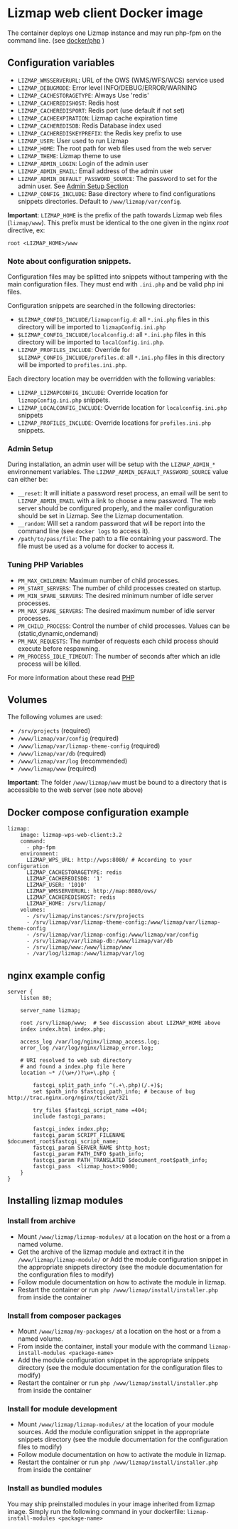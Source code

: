 # Lizmap web client Docker image

The container deploys one Lizmap instance and may run php-fpm on the command line.
(see [docker/php](https://hub.docker.com/_/php/) )


## Configuration variables

- `LIZMAP_WMSSERVERURL`: URL of the OWS (WMS/WFS/WCS) service used
- `LIZMAP_DEBUGMODE`: Error level INFO/DEBUG/ERROR/WARNING
- `LIZMAP_CACHESTORAGETYPE`: Always Use 'redis'
- `LIZMAP_CACHEREDISHOST`: Redis host
- `LIZMAP_CACHEREDISPORT`: Redis port (use default if not set)
- `LIZMAP_CACHEEXPIRATION`: Lizmap cache expiration time 
- `LIZMAP_CACHEREDISDB`:  Redis Database index used 
- `LIZMAP_CACHEREDISKEYPREFIX`: the Redis key prefix to use
- `LIZMAP_USER`: User used to run Lizmap
- `LIZMAP_HOME`: The root path for web files used from the web server
- `LIZMAP_THEME`: Lizmap theme to use
- `LIZMAP_ADMIN_LOGIN`: Login of the admin user
- `LIZMAP_ADMIN_EMAIL`: Email address of the admin user
- `LIZMAP_ADMIN_DEFAULT_PASSWORD_SOURCE`: The password to set for the admin user. See [Admin Setup Section](#admin-setup)
- `LIZMAP_CONFIG_INCLUDE`: Base directory where to find configurations snippets directories. Default to `/www/lizmap/var/config`.

**Important**: `LIZMAP_HOME` is the prefix of the path towards Lizmap web files (`lizmap/www`). This prefix
must be identical to the one given in the nginx *root* directive, ex:
```
root <LIZMAP_HOME>/www
```

### Note about configuration snippets.

Configuration files may be splitted into snippets without tampering with the main configuration files. They must end with `.ini.php` and be valid php ini files.

Configuration snippets are  searched in the following directories:

* `$LIZMAP_CONFIG_INCLUDE/lizmapconfig.d`: all `*.ini.php` files in this directory will be imported to `lizmapConfig.ini.php`
* `$LIZMAP_CONFIG_INCLUDE/localconfig.d`: all `*.ini.php` files in this directory will be imported to `localConfig.ini.php`.
* `LIZMAP_PROFILES_INCLUDE`: Override for `$LIZMAP_CONFIG_INCLUDE/profiles.d`: all `*.ini.php` files in this directory will be imported to `profiles.ini.php`.

Each directory location may be overridden with the following variables:

- `LIZMAP_LIZMAPCONFIG_INCLUDE`: Override location for `lizmapConfig.ini.php` snippets.
- `LIZMAP_LOCALCONFIG_INCLUDE`: Override location for `localconfig.ini.php` snippets
- `LIZMAP_PROFILES_INCLUDE`: Override locations for  `profiles.ini.php` snippets.


### Admin Setup

During installation, an admin user will be setup with the `LIZMAP_ADMIN_*` environnement variables.
The `LIZMAP_ADMIN_DEFAULT_PASSWORD_SOURCE` value can either be: 
- `__reset`: It will initiate a password reset process, an email will be sent 
  to `LIZMAP_ADMIN_EMAIL` with a link to choose a new password. The web server
  should be configured properly, and the mailer configuration should be set
  in Lizmap. See the Lizmap documentation. 
- `__random`: Will set a random password that will be report into the command line (see `docker logs` to access it).
- `/path/to/pass/file`: The path to a file containing your password. The file must be used as a volume for docker to access it.

### Tuning PHP Variables

- `PM_MAX_CHILDREN`: Maximum number of child processes.
- `PM_START_SERVERS`: The number of child processes created on startup.
- `PM_MIN_SPARE_SERVERS`: The desired minimum number of idle server processes.
- `PM_MAX_SPARE_SERVERS`: The desired maximum number of idle server processes.
- `PM_CHILD_PROCESS`: Control the number of child processes.  Values can be (static,dynamic,ondemand)
- `PM_MAX_REQUESTS`: The number of requests each child process should execute before respawning.
- `PM_PROCESS_IDLE_TIMEOUT`: The number of seconds after which an idle process will be killed.

For more information about these read [PHP](https://www.php.net/manual/en/install.fpm.configuration.php)

## Volumes

The following volumes are used:

- `/srv/projects` (required)
- `/www/lizmap/var/config` (required)
- `/www/lizmap/var/lizmap-theme-config` (required)
- `/www/lizmap/var/db` (required)
- `/www/lizmap/var/log` (recommended)
- `/www/lizmap/www` (required)

**Important**: The folder `/www/lizmap/www` must be bound to a directory that is accessible to the web server (see note above)

## Docker compose configuration example

```
lizmap:
    image: lizmap-wps-web-client:3.2
    command: 
      - php-fpm
    environment:
      LIZMAP_WPS_URL: http://wps:8080/ # According to your configuration
      LIZMAP_CACHESTORAGETYPE: redis   
      LIZMAP_CACHEREDISDB: '1'
      LIZMAP_USER: '1010'
      LIZMAP_WMSSERVERURL: http://map:8080/ows/
      LIZMAP_CACHEREDISHOST: redis
      LIZMAP_HOME: /srv/lizmap/
    volumes:
      - /srv/lizmap/instances:/srv/projects
      - /srv/lizmap/var/lizmap-theme-config:/www/lizmap/var/lizmap-theme-config
      - /srv/lizmap/var/lizmap-config:/www/lizmap/var/config
      - /srv/lizmap/var/lizmap-db:/www/lizmap/var/db
      - /srv/lizmap/www:/www/lizmap/www
      - /var/log/lizmap:/www/lizmap/var/log
```

## nginx example config

```
server {
    listen 80;

    server_name lizmap;
   
    root /srv/lizmap/www;  # See discussion about LIZMAP_HOME above
    index index.html index.php;

    access_log /var/log/nginx/lizmap_access.log;
    error_log /var/log/nginx/lizmap_error.log;

    # URI resolved to web sub directory
    # and found a index.php file here
    location ~* /(\w+/)?\w+\.php {

        fastcgi_split_path_info ^(.+\.php)(/.+)$;
        set $path_info $fastcgi_path_info; # because of bug http://trac.nginx.org/nginx/ticket/321

        try_files $fastcgi_script_name =404;
        include fastcgi_params;
    
        fastcgi_index index.php;
        fastcgi_param SCRIPT_FILENAME $document_root$fastcgi_script_name;
        fastcgi_param SERVER_NAME $http_host;
        fastcgi_param PATH_INFO $path_info;
        fastcgi_param PATH_TRANSLATED $document_root$path_info;
        fastcgi_pass  <lizmap_host>:9000;
    }
}
```

## Installing lizmap modules 

### Install from archive

- Mount `/www/lizmap/lizmap-modules/` at a location on the host or a from a named volume.
- Get the archive of the lizmap module and extract it in the `/www/lizmap/lizmap-module/` or 
  Add the module configuration snippet in the appropriate snippets directory (see the module documentation for  the configuration files to modify)
- Follow module documentation on how to activate the module in lizmap.
- Restart the container or run `php /www/lizmap/install/installer.php` from inside the container

### Install from composer packages

- Mount `/www/lizmap/my-packages/` at a location on the host or a from a named volume.
- From inside the container, install your module with the command `lizmap-install-modules <package-name>`
- Add the module configuration snippet in the appropriate snippets directory (see the module documentation for  the configuration files to modify)
- Restart the container or run `php /www/lizmap/install/installer.php` from inside the container

### Install for module development

- Mount `/www/lizmap/lizmap-modules/` at the location of your module sources.
  Add the module configuration snippet in the appropriate snippets directory (see the module documentation for  the configuration files to modify)
- Follow module documentation on how to activate the module in lizmap.
- Restart the container or run `php /www/lizmap/install/installer.php` from inside the container

### Install as bundled modules

You may ship preinstalled modules in your image inherited from lizmap image. Simply
run the following command in your dockerfile: `lizmap-install-modules <package-name>` 



